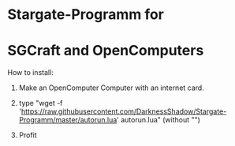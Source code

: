 # Stargate-Programm for 
# SGCraft and OpenComputers

How to install:

1) Make an OpenComputer Computer with an internet card.

2) type "wget -f 'https://raw.githubusercontent.com/DarknessShadow/Stargate-Programm/master/autorun.lua' autorun.lua" (without "")

3) Profit
